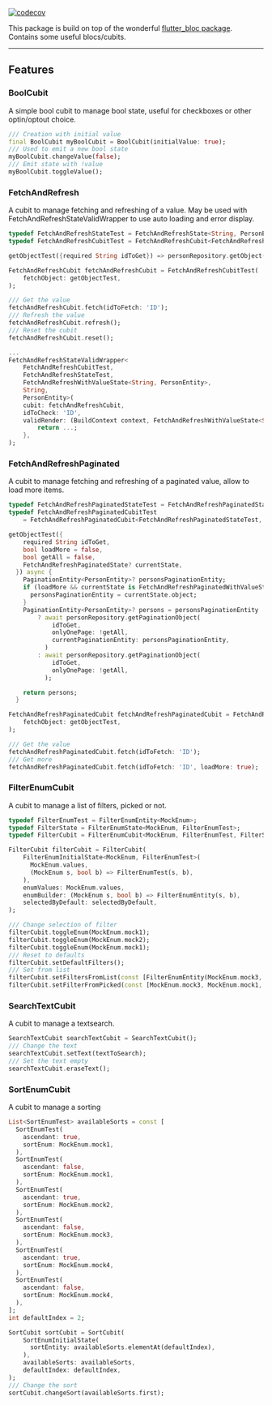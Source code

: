 [![codecov](https://codecov.io/gh/VincentDR/flutter_bloc_toolbox/graph/badge.svg?token=872SVAZB4B)](https://codecov.io/gh/VincentDR/flutter_bloc_toolbox)

This package is build on top of the wonderful [flutter_bloc package](https://pub.dev/packages/flutter_bloc).
Contains some useful blocs/cubits.

---

## Features

### BoolCubit

A simple bool cubit to manage bool state, useful for checkboxes or other optin/optout choice.

```dart
/// Creation with initial value
final BoolCubit myBoolCubit = BoolCubit(initialValue: true);
/// Used to emit a new bool state
myBoolCubit.changeValue(false);
/// Emit state with !value
myBoolCubit.toggleValue();
```

### FetchAndRefresh

A cubit to manage fetching and refreshing of a value.
May be used with FetchAndRefreshStateValidWrapper to use auto loading and error display.

```dart
typedef FetchAndRefreshStateTest = FetchAndRefreshState<String, PersonEntity>;
typedef FetchAndRefreshCubitTest = FetchAndRefreshCubit<FetchAndRefreshStateTest, String, PersonEntity>;

getObjectTest({required String idToGet}) => personRepository.getObject(idToGet);

FetchAndRefreshCubit fetchAndRefreshCubit = FetchAndRefreshCubitTest(
    fetchObject: getObjectTest,
);

/// Get the value
fetchAndRefreshCubit.fetch(idToFetch: 'ID');
/// Refresh the value
fetchAndRefreshCubit.refresh();
/// Reset the cubit
fetchAndRefreshCubit.reset();

...
FetchAndRefreshStateValidWrapper<
    FetchAndRefreshCubitTest,
    FetchAndRefreshStateTest,
    FetchAndRefreshWithValueState<String, PersonEntity>,
    String,
    PersonEntity>(
    cubit: fetchAndRefreshCubit,
    idToCheck: 'ID',
    validRender: (BuildContext context, FetchAndRefreshWithValueState<String, PersonEntity> localState) {
        return ...;
    },
);
```

### FetchAndRefreshPaginated

A cubit to manage fetching and refreshing of a paginated value, allow to load more items.

```dart
typedef FetchAndRefreshPaginatedStateTest = FetchAndRefreshPaginatedState<String, PaginationEntity<PersonEntity>>;
typedef FetchAndRefreshPaginatedCubitTest
    = FetchAndRefreshPaginatedCubit<FetchAndRefreshPaginatedStateTest, String, PaginationEntity<PersonEntity>>;

getObjectTest({
    required String idToGet,
    bool loadMore = false,
    bool getAll = false,
    FetchAndRefreshPaginatedState? currentState,
  }) async {
    PaginationEntity<PersonEntity>? personsPaginationEntity;
    if (loadMore && currentState is FetchAndRefreshPaginatedWithValueState) {
      personsPaginationEntity = currentState.object;
    }
    PaginationEntity<PersonEntity>? persons = personsPaginationEntity != null
        ? await personRepository.getPaginationObject(
            idToGet,
            onlyOnePage: !getAll,
            currentPaginationEntity: personsPaginationEntity,
          )
        : await personRepository.getPaginationObject(
            idToGet,
            onlyOnePage: !getAll,
          );

    return persons;
  }

FetchAndRefreshPaginatedCubit fetchAndRefreshPaginatedCubit = FetchAndRefreshPaginatedCubitTest(
    fetchObject: getObjectTest,
);

/// Get the value
fetchAndRefreshPaginatedCubit.fetch(idToFetch: 'ID');
/// Get more
fetchAndRefreshPaginatedCubit.fetch(idToFetch: 'ID', loadMore: true);
```

### FilterEnumCubit

A cubit to manage a list of filters, picked or not.

```dart
typedef FilterEnumTest = FilterEnumEntity<MockEnum>;
typedef FilterState = FilterEnumState<MockEnum, FilterEnumTest>;
typedef FilterCubit = FilterEnumCubit<MockEnum, FilterEnumTest, FilterState>;

FilterCubit filterCubit = FilterCubit(
    FilterEnumInitialState<MockEnum, FilterEnumTest>(
      MockEnum.values,
      (MockEnum s, bool b) => FilterEnumTest(s, b),
    ),
    enumValues: MockEnum.values,
    enumBuilder: (MockEnum s, bool b) => FilterEnumEntity(s, b),
    selectedByDefault: selectedByDefault,
);

/// Change selection of filter
filterCubit.toggleEnum(MockEnum.mock1);
filterCubit.toggleEnum(MockEnum.mock2);
filterCubit.toggleEnum(MockEnum.mock1);
/// Reset to defaults
filterCubit.setDefaultFilters();
/// Set from list
filterCubit.setFiltersFromList(const [FilterEnumEntity(MockEnum.mock3, true)]);
filterCubit.setFilterFromPicked(const [MockEnum.mock3, MockEnum.mock1, MockEnum.mock2]);
```

### SearchTextCubit

A cubit to manage a textsearch.

```dart
SearchTextCubit searchTextCubit = SearchTextCubit();
/// Change the text
searchTextCubit.setText(textToSearch);
/// Set the text empty
searchTextCubit.eraseText();
```

### SortEnumCubit

A cubit to manage a sorting

```dart
List<SortEnumTest> availableSorts = const [
  SortEnumTest(
    ascendant: true,
    sortEnum: MockEnum.mock1,
  ),
  SortEnumTest(
    ascendant: false,
    sortEnum: MockEnum.mock1,
  ),
  SortEnumTest(
    ascendant: true,
    sortEnum: MockEnum.mock2,
  ),
  SortEnumTest(
    ascendant: false,
    sortEnum: MockEnum.mock3,
  ),
  SortEnumTest(
    ascendant: true,
    sortEnum: MockEnum.mock4,
  ),
  SortEnumTest(
    ascendant: false,
    sortEnum: MockEnum.mock4,
  ),
];
int defaultIndex = 2;

SortCubit sortCubit = SortCubit(
    SortEnumInitialState(
      sortEntity: availableSorts.elementAt(defaultIndex),
    ),
    availableSorts: availableSorts,
    defaultIndex: defaultIndex,
);
/// Change the sort
sortCubit.changeSort(availableSorts.first);
```
